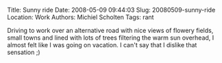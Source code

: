 Title: Sunny ride
Date: 2008-05-09 09:44:03
Slug: 20080509-sunny-ride
Location: Work
Authors: Michiel Scholten
Tags: rant

<p>Driving to work over an alternative road with nice views of flowery fields, small towns and lined with lots of trees filtering the warm sun overhead, I almost felt like I was going on vacation. I can't say that I dislike that sensation ;)</p>